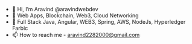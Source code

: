 - 👋 Hi, I’m Aravind @aravindwebdev
- 👀 Web Apps, Blockchain, Web3, Cloud Networking
- 🌱 Full Stack Java, Angular, WEB3, Spring, AWS, NodeJs, Hyperledger Farbic
- 📫 How to reach me - aravind2282000@gmail.com
